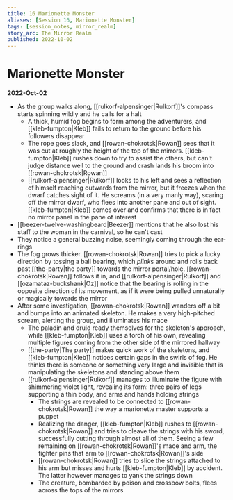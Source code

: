 ```yaml
---
title: 16 Marionette Monster
aliases: [Session 16, Marionette Monster]
tags: [session_notes, mirror_realm]
story_arc: The Mirror Realm
published: 2022-10-02
---
```

# Marionette Monster
**2022-Oct-02**

- As the group walks along, [[rulkorf-alpensinger|Rulkorf]]'s compass starts spinning wildly and he calls for a halt
	- A thick, humid fog begins to form among the adventurers, and [[kleb-fumpton|Kleb]] fails to return to the ground before his followers disappear
	- The rope goes slack, and [[rowan-chokrotsk|Rowan]] sees that it was cut at roughly the height of the top of the mirrors. [[kleb-fumpton|Kleb]] rushes down to try to assist the others, but can't judge distance well to the ground and crash lands his broom into [[rowan-chokrotsk|Rowan]]
	- [[rulkorf-alpensinger|Rulkorf]] looks to his left and sees a reflection of himself reaching outwards from the mirror, but it freezes when the dwarf catches sight of it. He screams (in a very manly way), scaring off the mirror dwarf, who flees into another pane and out of sight. [[kleb-fumpton|Kleb]] comes over and confirms that there is in fact no mirror panel in the pane of interest
- [[beezer-twelve-washingbeard|Beezer]] mentions that he also lost his staff to the woman in the carnival, so he can't cast
- They notice a general buzzing noise, seemingly coming through the ear-rings
- The fog grows thicker. [[rowan-chokrotsk|Rowan]] tries to pick a lucky direction by tossing a ball bearing, which *plink*s around and rolls back past [[the-party|the party]] towards the mirror portal/hole. [[rowan-chokrotsk|Rowan]] follows it in, and [[rulkorf-alpensinger|Rulkorf]] and [[ozamataz-buckshank|Oz]] notice that the bearing is rolling in the opposite direction of its movement, as if it were being pulled unnaturally or magically towards the mirror
- After some investigation, [[rowan-chokrotsk|Rowan]] wanders off a bit and bumps into an animated skeleton. He makes a very high-pitched scream, alerting the group, and illuminates his mace
	- The paladin and druid ready themselves for the skeleton's approach, while [[kleb-fumpton|Kleb]] uses a torch of his own, revealing multiple figures coming from the other side of the mirrored hallway
	- [[the-party|The party]] makes quick work of the skeletons, and [[kleb-fumpton|Kleb]] notices certain gaps in the swirls of fog. He thinks there is someone or something very large and invisible that is manipulating the skeletons and standing above them
	- [[rulkorf-alpensinger|Rulkorf]] manages to illuminate the figure with shimmering violet light, revealing its form: three pairs of legs supporting a thin body, and arms and hands holding strings
		- The strings are revealed to be connected to [[rowan-chokrotsk|Rowan]] the way a marionette master supports a puppet
		- Realizing the danger, [[kleb-fumpton|Kleb]] rushes to [[rowan-chokrotsk|Rowan]] and tries to cleave the strings with his sword, successfully cutting through almost all of them.  Seeing a few remaining on [[rowan-chokrotsk|Rowan]]'s mace and arm, the fighter pins that arm to [[rowan-chokrotsk|Rowan]]'s side
		- [[rowan-chokrotsk|Rowan]] tries to slice the strings attached to his arm but misses and hurts [[kleb-fumpton|Kleb]] by accident. The latter however manages to yank the strings down
		- The creature, bombarded by poison and crossbow bolts, flees across the tops of the mirrors